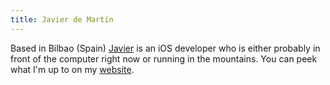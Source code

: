 ```yaml
---
title: Javier de Martín
---
```


Based in Bilbao (Spain) [Javier][twitter] is an iOS developer who is either probably in front of the computer right now or running in the mountains. You can peek what I'm up to on my [website][web]. 

[twitter]: https://twitter.com/javierdemartin
[web]: https://javierdemart.in
